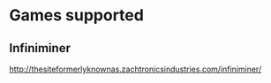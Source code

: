 # Games supported



## Infiniminer

http://thesiteformerlyknownas.zachtronicsindustries.com/infiniminer/

